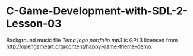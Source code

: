 # C-Game-Development-with-SDL-2-Lesson-03

Background music file *Tema jogo portfolio.mp3* is GPL3 licensed from http://opengameart.org/content/happy-game-theme-demo.

